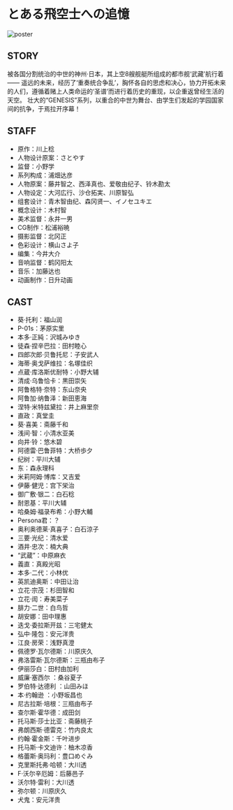 # とある飛空士への追憶

![poster](poster.jpg)

## STORY

被各国分割统治的中世的神州‧日本，其上空8艘舰艇所组成的都市舰‘武藏’航行着—— 遥远的未来，经历了‘重奏统合争乱’，胸怀各自的思虑和决心，协力开拓未来的人们，遵循着赌上人类命运的‘圣谱’而进行着历史的重现，以企重返曾经生活的天空。 壮大的“GENESIS”系列，以重合的中世为舞台、由学生们发起的学园国家间的抗争，于焉拉开序幕！

## STAFF

- 原作：川上稔
- 人物设计原案：さとやす
- 监督：小野学
- 系列构成：浦畑达彦
- 人物原案：藤井智之、西泽真也、爱敬由纪子、铃木勘太
- 人物设定：大河広行、沙仓拓実、川原智弘
- 组套设计：青木智由纪、森冈贤一、イノセユキエ
- 概念设计：木村智
- 美术监督：永井一男
- CG制作：松浦裕暁
- 摄影监督：北冈正
- 色彩设计：横山さよ子
- 编集：今井大介
- 音响监督：鹤冈阳太
- 音乐：加藤达也
- 动画制作：日升动画

## CAST

- 葵·托利：福山润
- P-01s：茅原实里
- 本多·正純：沢城みゆき
- 徒森·捏辛巴拉：田村睦心
- 四郎次郎·贝鲁托尼：子安武人
- 海蒂·奥戈萨维拉：名塚佳织
- 点蔵·库洛斯优耐特：小野大辅
- 清成·乌鲁恰卡：黒田崇矢
- 阿鲁格特·奈特：东山奈央
- 阿鲁加·纳鲁泽：新田恵海
- 涅特·米特兹黛拉：井上麻里奈
- 直政：真堂圭
- 葵·喜美：斋藤千和
- 浅间·智：小清水亚美
- 向井·铃：悠木碧
- 阿德雷·巴鲁菲特：大桥歩夕
- 纪树：平川大辅
- 东：森永理科
- 米莉阿姆·博库：又吉爱
- 伊藤·健児：宫下栄治
- 御广敷·银二：白石稔
- 耐恩基：平川大辅
- 哈桑姆·福录布希：小野大輔
- Persona君：？
- 奥利奥德莱·真喜子：白石涼子
- 三要·光纪：清水爱
- 酒井·忠次：楠大典
- “武蔵”：中原麻衣
- 義直：真殿光昭
- 本多·二代：小林优
- 英凯迪奥斯：中田让治
- 立花·宗茂：杉田智和
- 立花·訚：寿美菜子
- 腓力·二世：白鸟哲
- 胡安娜：田中理惠
- 迭戈·委拉斯开兹：三宅健太
- 弘中·隆包：安元洋贵
- 江良·房荣：浅野真澄
- 佩德罗·瓦尔德斯：川原庆久
- 弗洛雷斯·瓦尔德斯：三瓶由布子
- 伊丽莎白：田村由加利
- 威廉·塞西尔 ：桑谷夏子
- 罗伯特·达德利 ：山田みほ
- 本·约翰逊 ：小野坂昌也
- 尼古拉斯·培根：三瓶由布子
- 查尔斯·霍华德：成田剑
- 托马斯·莎士比亚：斋藤桃子
- 弗朗西斯·德雷克：竹内良太
- 约翰·霍金斯：千叶进步
- 托马斯·卡文迪许：柚木凉香
- 格蕾斯·奥玛利：豊口めぐみ
- 克里斯托弗·哈顿：大川透
- F·沃尔辛厄姆：后藤邑子
- 沃尔特·雷利：大川透
- 弥尔顿：川原庆久
- 犬鬼：安元洋贵
